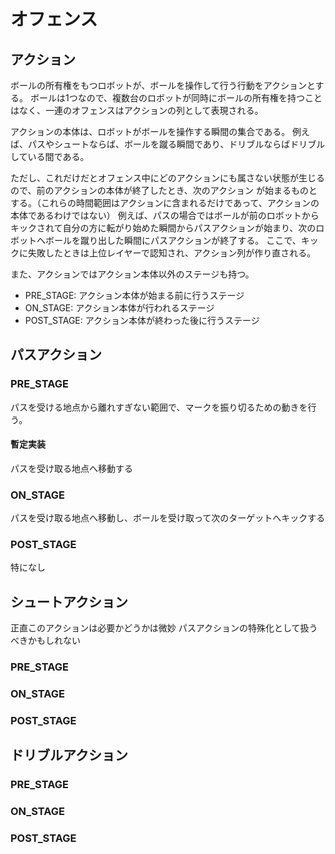 # オフェンス

## アクション

ボールの所有権をもつロボットが、ボールを操作して行う行動をアクションとする。
ボールは1つなので、複数台のロボットが同時にボールの所有権を持つことはなく、一連のオフェンスはアクションの列として表現される。

アクションの本体は、ロボットがボールを操作する瞬間の集合である。
例えば、パスやシュートならば、ボールを蹴る瞬間であり、ドリブルならばドリブルしている間である。

ただし、これだけだとオフェンス中にどのアクションにも属さない状態が生じるので、前のアクションの本体が終了したとき、次のアクション
が始まるものとする。（これらの時間範囲はアクションに含まれるだけであって、アクションの本体であるわけではない）
例えば、パスの場合ではボールが前のロボットからキックされて自分の方に転がり始めた瞬間からパスアクションが始まり、次のロボットへボールを蹴り出した瞬間にパスアクションが終了する。
ここで、キックに失敗したときは上位レイヤーで認知され、アクション列が作り直される。

また、アクションではアクション本体以外のステージも持つ。

- PRE_STAGE: アクション本体が始まる前に行うステージ
- ON_STAGE: アクション本体が行われるステージ
- POST_STAGE: アクション本体が終わった後に行うステージ

## パスアクション

### PRE_STAGE

パスを受ける地点から離れすぎない範囲で、マークを振り切るための動きを行う。

#### 暫定実装

パスを受け取る地点へ移動する

### ON_STAGE

パスを受け取る地点へ移動し、ボールを受け取って次のターゲットへキックする

### POST_STAGE

特になし

## シュートアクション

正直このアクションは必要かどうかは微妙
パスアクションの特殊化として扱うべきかもしれない

### PRE_STAGE



### ON_STAGE

### POST_STAGE


## ドリブルアクション

### PRE_STAGE

### ON_STAGE

### POST_STAGE
